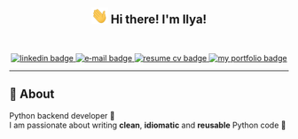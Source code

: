 <!-- Heading -->
<h2 align="center">
  <img 
    src = "src/hand.gif"
    width = 30px
    alt="hello hand gif"
  />
  Hi there! I'm Ilya!
</h2>

<br>

<!-- Badges -->
<p align="center">

  <a href="https://www.linkedin.com/in/i-kazakov/">
    <img 
      src="https://img.shields.io/badge/linkedin-0077B5.svg?style=for-the-badge&logo=linkedin&logoColor=white"
      alt="linkedin badge"
    />
  </a>

  <a href="mailto:kazzilacareer@gmail.com?subject=[GitHub]%20🔥%20Contact%20us&body=Hi%20Ilya%2C%0A%0AI%27m%20coming%20to%20you%20today%20after%20seeing%20your%20GitHub%20profile%20for%20...">
    <img 
      src="https://img.shields.io/badge/e‑mail-D14836.svg?style=for-the-badge&logo=GMail&logoColor=white"
      alt="e‑mail badge"
    />
  </a>

  <a href="https://mrkazzila.com/">
    <img 
      src="https://img.shields.io/badge/resume-cv?style=for-the-badge&logo=readme&logoColor=white"
      alt="resume cv badge"
    />
  </a>

  <a href="https://mrkazzila.github.io/portfolio/">
    <img 
      src="https://img.shields.io/badge/portfolio-my?style=for-the-badge&logo=awesomelists&logoColor=d9d9d9&color=8c52ff"
      alt="my portfolio badge"
    />
  </a>

</p>
<!-- END Badges -->

<hr>


<!-- About section -->
## 💬 About

Python backend developer 🐍<br>
I am passionate about writing **clean**, **idiomatic** and **reusable** Python code 🌱 <br>

<!-- END About -->

<!-- 
I expand my knowledge through continuous learning and professional development 📚

## 🧠 My stack

- Python
- FastAPI, asyncio, Typer, Pydantic, Django
- SQL (PostgreSQL, SQLite, CockroachDB, SQLAlchemy, alembic)
- NoSQL (etcd, MongoDB, redis)
- Broker (Celery, RabbitMQ)
- Docker, docker-compose, Nginx, Crontab, systemd
- ...
-->
